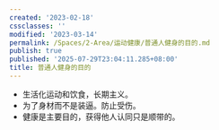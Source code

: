 ```yaml
---
created: '2023-02-18'
cssclasses: ''
modified: '2023-03-14'
permalink: /Spaces/2-Area/运动健康/普通人健身的目的.md
publish: true
published: '2025-07-29T23:04:11.285+08:00'
title: 普通人健身的目的
---
```

- 生活化运动和饮食，长期主义。
- 为了身材而不是装逼。防止受伤。
- 健康是主要目的，获得他人认同只是顺带的。